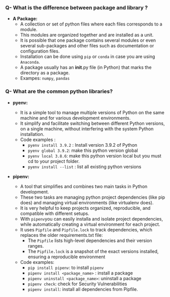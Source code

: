 



### Q- What is the difference between package and library ?
- **A Package:**
  - A collection or set of python files where each files corresponds to a module. 
  - This modules are organized together and are installed as a unit.
  - It is possible that one package contains several modules or even several sub-packages and other files such as documentation or configuration files.
  - Installation can be done using `pip` or `conda` in case you are using `Anaconda`.
  - A package usually has an __init__.py file (in Python) that marks the directory as a package.
  - Exampes: `numpy`, `pandas`
### Q- What are the common python libraries?

- **pyenv:**
  - It is a simple tool to manage multiple versions of Python on the same machine and for various development environments. 
  - It simplify and facilitate switching between different Python versions, on a single machine, without interfering with the system Python installation.
  - Code examples :
    - `pyenv install 3.9.2` : Install version 3.9.2 of Python
    - `pyenv global 3.9.2`: make this python version global
    - `pyenv local 3.8.6`: make this python version local but you must cd to your project folder.
    - `pyenv install --list` : list all existing python versions

- **pipenv:**
  - A tool that simplifies and combines two main tasks in Python development.
  - These two tasks are managing python project dependencies (like pip does) and managing virtual environments (like virtualenv does).
  - It is very helpful to keep projects organized, reproducible, and compatible with different setups.
  - With `pipenv`you can easily installa and isolate project dependencies, while automatically creating a virtual environment for each project.
  - It uses `Pipfile` and `Pipfile.lock` to track dependencies, which replaces the older requirements.txt file: 
    - The `Pipfile` lists high-level dependencies and their version ranges.
    - The `Pipfile.lock` is a snapshot of the exact versions installed, ensuring a reproducible environment
  - Code examples:
    - `pip install pipenv`: to install `pipenv`
    - `pipenv install <package_name>` : install a package
    - `pipenv uninstall <package_name>`: uninstall a package
    - `pipenv check`: check for Security Vulnerabilities
    - `pipenv install`: install all dependencies from Pipfile.
      






